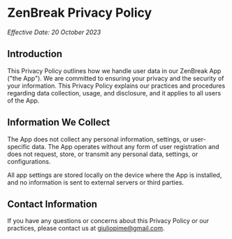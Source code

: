 # ZenBreak Privacy Policy

*Effective Date: 20 October 2023*

## Introduction

This Privacy Policy outlines how we handle user data in our ZenBreak App ("the App"). We are committed to ensuring your privacy and the security of your information. This Privacy Policy explains our practices and procedures regarding data collection, usage, and disclosure, and it applies to all users of the App.

## Information We Collect

The App does not collect any personal information, settings, or user-specific data. The App operates without any form of user registration and does not request, store, or transmit any personal data, settings, or configurations.

All app settings are stored locally on the device where the App is installed, and no information is sent to external servers or third parties.

## Contact Information

If you have any questions or concerns about this Privacy Policy or our practices, please contact us at [giuliopime@gmail.com](mailto:giuliopime@gmail.com).